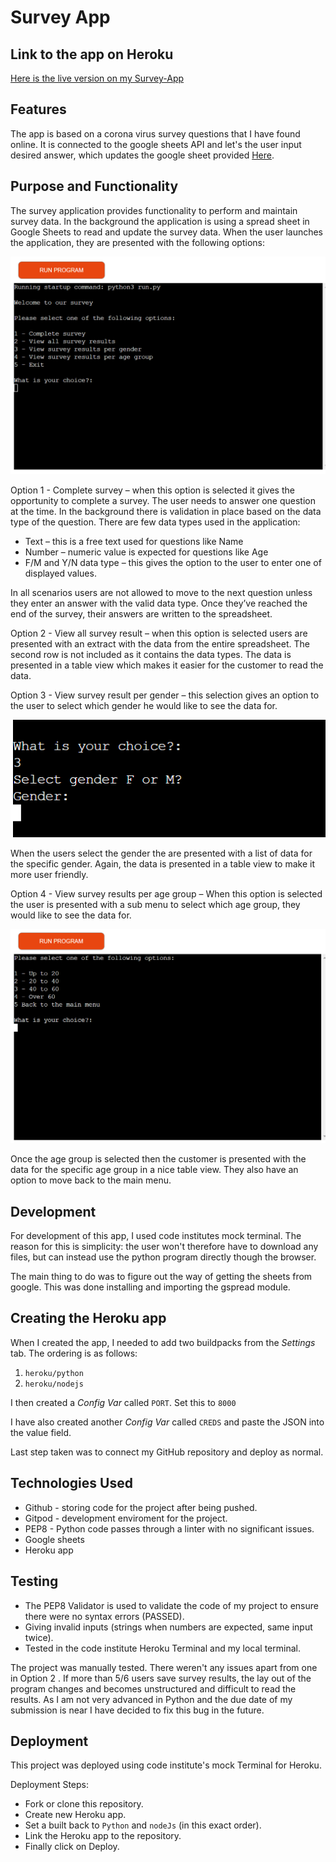 # Survey App

## Link to the app on Heroku
[Here is the live version on my Survey-App](https://kristina-survey-application.herokuapp.com/)

## Features
The app is based on a corona virus survey questions that I have found online.
It is connected to the google sheets API and let's the user input desired
answer, which updates the google sheet provided [Here](https://docs.google.com/spreadsheets/d/1H56-CzhiVaVck5yGSWQvKi16_GZPmLz0ulLKzqpEEqQ/edit#gid=0).

## Purpose and Functionality
The survey application provides functionality to perform and maintain survey data.
In the background the application is using a spread sheet in Google Sheets to read and update the survey data.
When the user launches the application, they are presented with the following options:

![Screen shot of the app](https://github.com/Kristina30/survey-app/blob/main/images/main-image.png)

Option 1 - Complete survey – when this option is selected it gives the opportunity to complete a survey.  The user needs to answer one question at the time. In the background there is validation in place based on the data type of the question. There are few data types used in the application: 

* Text – this is a free text used for questions like Name
* Number – numeric value is expected for questions like Age
* F/M and Y/N data type – this gives the option to the user to enter one of displayed values.

In all scenarios users are not allowed to move to the next question unless they enter an answer with the valid data type. Once they’ve reached the end of the survey, their answers are written to the spreadsheet. 

Option 2 - View all survey result – when this option is selected users are presented with an extract with the data from the entire spreadsheet. The second row is not included as it contains the data types. The data is presented in a table view which makes it easier for the customer to read the data.

Option 3 - View survey result per gender – this selection gives an option to the user to select which gender he would like to see the data for.

![Screen shot of the app](https://github.com/Kristina30/survey-app/blob/main/images/gender-results.png)

When the users select the gender the are presented with a list of data for the specific gender. Again, the data is presented in a table view to make it more user friendly.

Option 4 - View survey results per age group – When this option is selected the user is presented with a sub menu to select which age group, they would like to see the data for.

![Screen shot of the app](https://github.com/Kristina30/survey-app/blob/main/images/age-results.png)

Once the age group is selected then the customer is presented with the data for the specific age group in a nice table view. They also have an option to move back to the main menu.

## Development
For development of this app, I used code institutes mock terminal.
The reason for this is simplicity: the user won't therefore have to download any files, but can instead use
the python program directly though the browser.

The main thing to do was to figure out the way of getting the sheets from google.
This was done installing and importing the gspread module.

## Creating the Heroku app

When I created the app, I needed to add two buildpacks from the _Settings_ tab. The ordering is as follows:

1. `heroku/python`
2. `heroku/nodejs`

I then created a _Config Var_ called `PORT`. Set this to `8000`

I have also created another _Config Var_ called `CREDS` and paste the JSON into the value field.

Last step taken was to connect my GitHub repository and deploy as normal.

## Technologies Used
* Github - storing code for the project after being pushed.
* Gitpod - development enviroment for the project.
* PEP8 - Python code passes through a linter with no significant issues.
* Google sheets
* Heroku app

## Testing
* The PEP8 Validator is used to validate the code of my project to ensure there were no syntax errors (PASSED).
* Giving invalid inputs (strings when numbers are expected, same input twice).
* Tested in the code institute Heroku Terminal and my local terminal.

The project was manually tested. There weren't any issues apart from one in Option 2 . If more than 5/6 users save survey results, the lay out of the program changes and becomes unstructured and difficult to read the results. As I am not very advanced in Python and the due date of my submission is near I have decided  to fix this bug in the future.

## Deployment 
This project was deployed using code institute's mock Terminal for Heroku.

Deployment Steps:
* Fork or clone this repository.
* Create new Heroku app.
* Set a built back to `Python` and `nodeJs` (in this exact order).
* Link the Heroku app to the repository.
* Finally click on Deploy.





